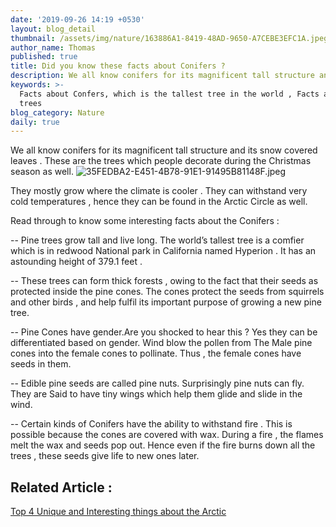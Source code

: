 ```yaml
---
date: '2019-09-26 14:19 +0530'
layout: blog_detail
thumbnail: /assets/img/nature/163886A1-8419-48AD-9650-A7CEBE3EFC1A.jpeg
author_name: Thomas
published: true
title: Did you know these facts about Conifers ?
description: We all know conifers for its magnificent tall structure and ...
keywords: >-
  Facts about Confers, which is the tallest tree in the world , Facts about pine
  trees
blog_category: Nature
daily: true
---
```


We all know conifers for its magnificent tall structure and its snow covered leaves . These are the trees which people decorate during the Christmas season as well. 
![35FEDBA2-E451-4B78-91E1-91495B81148F.jpeg]({{site.baseurl}}/assets/img/nature/35FEDBA2-E451-4B78-91E1-91495B81148F.jpeg)


They mostly grow where the climate is cooler . They can withstand very cold temperatures , hence they can be found in the Arctic Circle as well.


Read through to know some interesting facts about the Conifers :

-- Pine trees grow tall and live long. The world’s tallest tree is a comfier which is in redwood National park in California named Hyperion . It has an astounding height of 379.1 feet .

-- These trees can form thick forests , owing to the fact that their seeds as protected inside the pine cones. The cones protect the seeds from squirrels and other birds , and help fulfil its important purpose of growing a new pine tree.

-- Pine Cones have gender.Are you shocked to hear this ?
Yes they can be differentiated based on gender. Wind blow the pollen from The Male pine cones into the female cones to pollinate. Thus , the female cones have seeds in them. 

-- Edible pine seeds are called pine nuts. Surprisingly pine nuts can fly. They are Said to have tiny wings which help them glide and slide in the wind.

-- Certain kinds of Conifers have the ability to withstand fire . This is possible because the cones are covered with wax. During a fire , the flames melt the wax and seeds pop out. Hence even if the fire burns down all the trees , these seeds give life to new ones later.

## Related Article :
[Top 4 Unique and Interesting things about the Arctic](https://www.toknowisgood.com/2019/09/17/top-4-unique-and-interesting-things-about-the-arctic.html)
